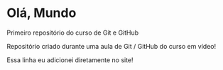 # Olá, Mundo
 Primeiro repositório do curso de Git e GitHub

 Repositório criado durante uma aula de  Git / GitHub do curso em vídeo!

 Essa linha eu adicionei diretamente no site!
